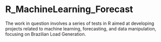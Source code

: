 # R_MachineLearning_Forecast

The work in question involves a series of tests in R aimed at developing projects related to machine learning, forecasting, and data manipulation, focusing on Brazilian Load Generation.

